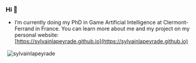 ### Hi 👋

- I’m currently doing my PhD in Game Artificial Intelligence at Clermont-Ferrand in France. You can learn more about me and my project on my personal website:
 <br /> [https://sylvainlapeyrade.github.io](https://sylvainlapeyrade.github.io) <br />

<p>&nbsp;<img align="center" src="https://github-readme-stats.vercel.app/api?username=sylvainlapeyrade&show_icons=true&locale=en" alt="sylvainlapeyrade" /></p>

<!--
**sylvainlapeyrade/sylvainlapeyrade** is a ✨ _special_ ✨ repository because its `README.md` (this file) appears on your GitHub profile.

Here are some ideas to get you started:

- 🔭 I’m currently working on ...
- 🌱 I’m currently learning ...
- 👯 I’m looking to collaborate on ...
- 🤔 I’m looking for help with ...
- 💬 Ask me about ...
- 📫 How to reach me: ...
- 😄 Pronouns: ...
- ⚡ Fun fact: ...
-->
